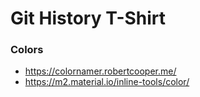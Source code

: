 # Git History T-Shirt

### Colors
* https://colornamer.robertcooper.me/
* https://m2.material.io/inline-tools/color/
